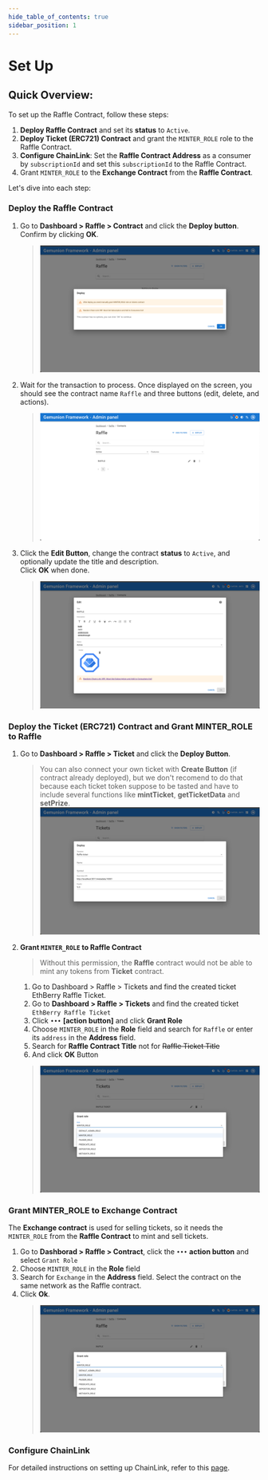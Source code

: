 ```yaml
---
hide_table_of_contents: true
sidebar_position: 1
---
```


# Set Up

## Quick Overview:
To set up the Raffle Contract, follow these steps:
1. **Deploy Raffle Contract** and set its **status** to `Active`.
2. **Deploy Ticket (ERC721) Contract** and grant the `MINTER_ROLE` role to the Raffle Contract.
3. **Configure ChainLink**: Set the **Raffle Contract Address** as a consumer by `subscriptionId` and set this `subscriptionId` to the Raffle Contract.
4. Grant `MINTER_ROLE` to the **Exchange Contract** from the **Raffle Contract**.

Let's dive into each step:
### Deploy the Raffle Contract
<!-- All our smart contracts that are deployed in our system is deployed via [Contract Manager Contract](/admin/miscellaneous/contract-manager/). It help us to update our db according to smart contracts that deployed in project ecosystem. -->
  1. Go to **Dashboard > Raffle > Contract** and click the **Deploy button**. Confirm by clicking **OK**.
      > ![](/img/admin/mechanics-gambling/raffle/contract_deploy_dialog.png)
  2. Wait for the transaction to process. Once displayed on the screen, you should see the contract name `Raffle` and three buttons (edit, delete, and actions).
      > ![](/img/admin/mechanics-gambling/raffle/contract_search.png)
  3. Click the **Edit Button**, change the contract **status** to `Active`, and optionally update the title and description. <br/>Click **OK** when done.
      <!-- > Keep in Mind, that we still need to connect ChainLink to Raffle to make it work -->
      > ![](/img/admin/mechanics-gambling/raffle/contract_edit_dialog.png)
### Deploy the Ticket (ERC721) Contract and Grant MINTER_ROLE to Raffle
  1. Go to **Dashboard > Raffle > Ticket** and click the **Deploy Button**.
      > You can also connect your own ticket with **Create Button** (if contract already deployed), but we don't recomend to do that because each ticket token suppose to be tasted and have to include several functions like **mintTicket**, **getTicketData** and **setPrize**.
      > ![](/img/admin/mechanics-gambling/raffle/ticket_deploy_dialog.png)
  2. **Grant `MINTER_ROLE` to Raffle Contract**
      > Without this permission, the **Raffle** contract would not be able to mint any tokens from **Ticket** contract.
      1. Go to Dashboard > Raffle > Tickets and find the created ticket EthBerry Raffle Ticket.
      2. Go to **Dashboard > Raffle > Tickets** and find the created ticket `EthBerry Raffle Ticket`
      3. Click `•••` **[action button]** and click **Grant Role**
      4. Choose `MINTER_ROLE` in the **Role** field and search for `Raffle` or enter its `address` in the **Address** field. 
      5. Search for **Raffle Contract Title** not for ~~Raffle Ticket Title~~
      6. And click **OK** Button
      > ![](/img/admin/mechanics-gambling/raffle/ticket_grant_role_dialog.png)
     
### Grant MINTER_ROLE to Exchange Contract
The **Exchange contract** is used for selling tickets, so it needs the `MINTER_ROLE` from the **Raffle Contract** to mint and sell tickets.
1. Go to **Dashborad > Raffle > Contract**, click the `•••` **action button** and select `Grant Role`
2. Choose `MINTER_ROLE` in the **Role** field
3. Search for `Exchange` in the **Address** field. Select the contract on the same network as the Raffle contract. 
4. Click **Ok**.
    > ![](/img/admin/mechanics-gambling/raffle/contract_grant_role_dialog.png)
   
### Configure ChainLink
For detailed instructions on setting up ChainLink, refer to this [page](/admin/integrations/chain-link/).
